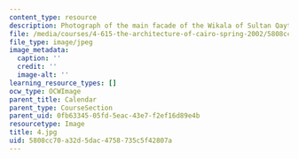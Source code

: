 ```yaml
---
content_type: resource
description: Photograph of the main facade of the Wikala of Sultan Qaytbay
file: /media/courses/4-615-the-architecture-of-cairo-spring-2002/5808cc70a32d5dac4758735c5f42807a_4.jpg
file_type: image/jpeg
image_metadata:
  caption: ''
  credit: ''
  image-alt: ''
learning_resource_types: []
ocw_type: OCWImage
parent_title: Calendar
parent_type: CourseSection
parent_uid: 0fb63345-05fd-5eac-43e7-f2ef16d89e4b
resourcetype: Image
title: 4.jpg
uid: 5808cc70-a32d-5dac-4758-735c5f42807a
---
```

